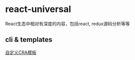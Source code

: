 # react-universal
React生态中相对有深度的内容，包括react, redux源码分析等等

## cli & templates
[自定义CRA模板](./脚手架/自定义CRA模板.md)
